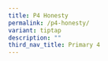 ```yaml
---
title: P4 Honesty
permalink: /p4-honesty/
variant: tiptap
description: ""
third_nav_title: Primary 4
---
```

